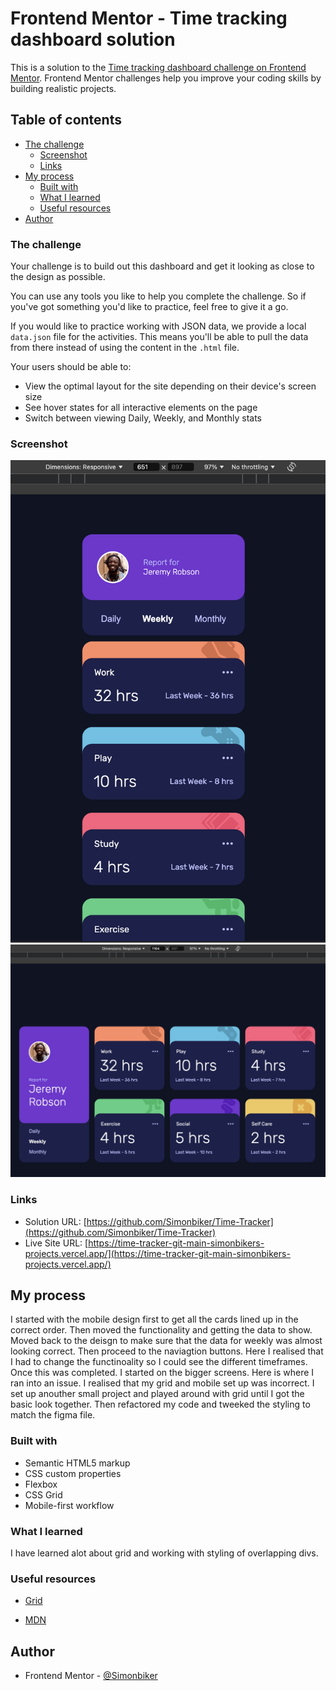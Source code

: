 # Frontend Mentor - Time tracking dashboard solution

This is a solution to the [Time tracking dashboard challenge on Frontend Mentor](https://www.frontendmentor.io/challenges/time-tracking-dashboard-UIQ7167Jw). Frontend Mentor challenges help you improve your coding skills by building realistic projects. 

## Table of contents
- [The challenge](#the-challenge)
  - [Screenshot](#screenshot)
  - [Links](#links)
- [My process](#my-process)
  - [Built with](#built-with)
  - [What I learned](#what-i-learned)
  - [Useful resources](#useful-resources)
- [Author](#author)


### The challenge

Your challenge is to build out this dashboard and get it looking as close to the design as possible.

You can use any tools you like to help you complete the challenge. So if you've got something you'd like to practice, feel free to give it a go.

If you would like to practice working with JSON data, we provide a local `data.json` file for the activities. This means you'll be able to pull the data from there instead of using the content in the `.html` file.

Your users should be able to:

- View the optimal layout for the site depending on their device's screen size
- See hover states for all interactive elements on the page
- Switch between viewing Daily, Weekly, and Monthly stats

### Screenshot

![Mobile](./images/Screenshot%202024-11-29%20at%2013.53.55.png)
![Desktop](./images/Screenshot%202024-11-29%20at%2013.54.21.png)

### Links

- Solution URL: [https://github.com/Simonbiker/Time-Tracker](https://github.com/Simonbiker/Time-Tracker)
- Live Site URL: [https://time-tracker-git-main-simonbikers-projects.vercel.app/](https://time-tracker-git-main-simonbikers-projects.vercel.app/)

## My process

I started with the mobile design first to get all the cards lined up in the correct order. 
Then moved the functionality and getting the data to show. 
Moved back to the deisgn to make sure that the data for weekly was almost looking correct. 
Then proceed to the naviagtion buttons. Here I realised that I had to change the functinoality so I could see the different timeframes. Once this was completed. I started on the bigger screens. 
Here is where I ran into an issue. I realised that my grid and mobile set up was incorrect. 
I set up anouther small project and played around with grid until I got the basic look together. Then refactored my code and tweeked the styling to match the figma file.  

### Built with

- Semantic HTML5 markup
- CSS custom properties
- Flexbox
- CSS Grid
- Mobile-first workflow


### What I learned

I have learned alot about grid and working with styling of overlapping divs. 

### Useful resources

- [Grid](https://css-tricks.com/snippets/css/complete-guide-grid/)

- [MDN](https://developer.mozilla.org/en-US/docs/Web/API/Window/fetch)


## Author


- Frontend Mentor - [@Simonbiker](https://www.frontendmentor.io/profile/Simonbiker)
